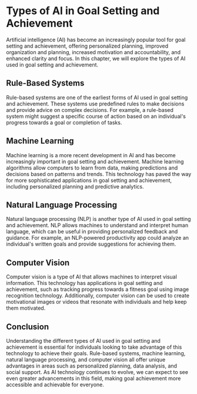 Types of AI in Goal Setting and Achievement
========================================================================================================

Artificial intelligence (AI) has become an increasingly popular tool for goal setting and achievement, offering personalized planning, improved organization and planning, increased motivation and accountability, and enhanced clarity and focus. In this chapter, we will explore the types of AI used in goal setting and achievement.

Rule-Based Systems
------------------

Rule-based systems are one of the earliest forms of AI used in goal setting and achievement. These systems use predefined rules to make decisions and provide advice on complex decisions. For example, a rule-based system might suggest a specific course of action based on an individual's progress towards a goal or completion of tasks.

Machine Learning
----------------

Machine learning is a more recent development in AI and has become increasingly important in goal setting and achievement. Machine learning algorithms allow computers to learn from data, making predictions and decisions based on patterns and trends. This technology has paved the way for more sophisticated applications in goal setting and achievement, including personalized planning and predictive analytics.

Natural Language Processing
---------------------------

Natural language processing (NLP) is another type of AI used in goal setting and achievement. NLP allows machines to understand and interpret human language, which can be useful in providing personalized feedback and guidance. For example, an NLP-powered productivity app could analyze an individual's written goals and provide suggestions for achieving them.

Computer Vision
---------------

Computer vision is a type of AI that allows machines to interpret visual information. This technology has applications in goal setting and achievement, such as tracking progress towards a fitness goal using image recognition technology. Additionally, computer vision can be used to create motivational images or videos that resonate with individuals and help keep them motivated.

Conclusion
----------

Understanding the different types of AI used in goal setting and achievement is essential for individuals looking to take advantage of this technology to achieve their goals. Rule-based systems, machine learning, natural language processing, and computer vision all offer unique advantages in areas such as personalized planning, data analysis, and social support. As AI technology continues to evolve, we can expect to see even greater advancements in this field, making goal achievement more accessible and achievable for everyone.
